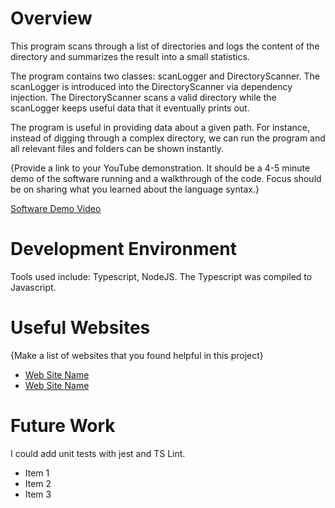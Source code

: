 # Overview

This program scans through a list of directories and logs the content of the directory and summarizes the result into a small statistics.

The program contains two classes: scanLogger and DirectoryScanner. The scanLogger is introduced into the DirectoryScanner via dependency injection. The DirectoryScanner scans a valid directory while the scanLogger keeps useful data that it eventually prints out.

The program is useful in providing data about a given path. For instance, instead of digging through a complex directory, we can run the program and all relevant files and folders can be shown instantly.

{Provide a link to your YouTube demonstration. It should be a 4-5 minute demo of the software running and a walkthrough of the code. Focus should be on sharing what you learned about the language syntax.}

[Software Demo Video](http://youtube.link.goes.here)

# Development Environment

Tools used include: Typescript, NodeJS.
The Typescript was compiled to Javascript.

# Useful Websites

{Make a list of websites that you found helpful in this project}

- [Web Site Name](https://geeksforgeeks.org)
- [Web Site Name](https://nodejs.org)

# Future Work

I could add unit tests with jest and TS Lint.

- Item 1
- Item 2
- Item 3